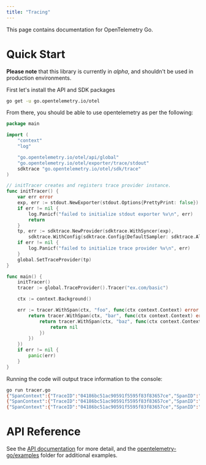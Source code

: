 ```yaml
---
title: "Tracing"
---
```


This page contains documentation for OpenTelemetry Go.

# Quick Start

**Please note** that this library is currently in *alpha*, and shouldn't be used in production environments.

First let's install the API and SDK packages

```bash
go get -u go.opentelemetry.io/otel
```

From there, you should be able to use opentelemetry as per the following:

```go
package main

import (
	"context"
	"log"

	"go.opentelemetry.io/otel/api/global"
	"go.opentelemetry.io/otel/exporter/trace/stdout"
	sdktrace "go.opentelemetry.io/otel/sdk/trace"
)

// initTracer creates and registers trace provider instance.
func initTracer() {
	var err error
	exp, err := stdout.NewExporter(stdout.Options{PrettyPrint: false})
	if err != nil {
		log.Panicf("failed to initialize stdout exporter %v\n", err)
		return
	}
	tp, err := sdktrace.NewProvider(sdktrace.WithSyncer(exp),
		sdktrace.WithConfig(sdktrace.Config{DefaultSampler: sdktrace.AlwaysSample()}))
	if err != nil {
		log.Panicf("failed to initialize trace provider %v\n", err)
	}
	global.SetTraceProvider(tp)
}

func main() {
	initTracer()
	tracer := global.TraceProvider().Tracer("ex.com/basic")

	ctx := context.Background()

	err := tracer.WithSpan(ctx, "foo", func(ctx context.Context) error {
		return tracer.WithSpan(ctx, "bar", func(ctx context.Context) error {
			return tracer.WithSpan(ctx, "baz", func(ctx context.Context) error {
				return nil
			})
		})
	})
	if err != nil {
		panic(err)
	}
}

```
Running the code will output trace information to the console:

```bash
go run tracer.go
{"SpanContext":{"TraceID":"04186bc51ac90591f5595f83f83657ce","SpanID":"01b7b5255b43f488","TraceFlags":1},"ParentSpanID":"0dee29eb8612c467","SpanKind":1,"Name":"ex.com/basic/baz","StartTime":"2019-11-14T19:57:41.339673-08:00","EndTime":"2019-11-14T19:57:41.339675819-08:00","Attributes":null,"MessageEvents":null,"Links":null,"Status":0,"HasRemoteParent":false,"DroppedAttributeCount":0,"DroppedMessageEventCount":0,"DroppedLinkCount":0,"ChildSpanCount":0}
{"SpanContext":{"TraceID":"04186bc51ac90591f5595f83f83657ce","SpanID":"0dee29eb8612c467","TraceFlags":1},"ParentSpanID":"42537c10ad93be38","SpanKind":1,"Name":"ex.com/basic/bar","StartTime":"2019-11-14T19:57:41.339671-08:00","EndTime":"2019-11-14T19:57:41.340046523-08:00","Attributes":null,"MessageEvents":null,"Links":null,"Status":0,"HasRemoteParent":false,"DroppedAttributeCount":0,"DroppedMessageEventCount":0,"DroppedLinkCount":0,"ChildSpanCount":1}
{"SpanContext":{"TraceID":"04186bc51ac90591f5595f83f83657ce","SpanID":"42537c10ad93be38","TraceFlags":1},"ParentSpanID":"0000000000000000","SpanKind":1,"Name":"ex.com/basic/foo","StartTime":"2019-11-14T19:57:41.339664-08:00","EndTime":"2019-11-14T19:57:41.340058439-08:00","Attributes":null,"MessageEvents":null,"Links":null,"Status":0,"HasRemoteParent":false,"DroppedAttributeCount":0,"DroppedMessageEventCount":0,"DroppedLinkCount":0,"ChildSpanCount":1}
```

# API Reference

See the [API documentation](https://go.opentelemetry.io/otel/) for more detail, and the [opentelemetry-go/examples](https://github.com/open-telemetry/opentelemetry-go/tree/master/example) folder for additional examples.
